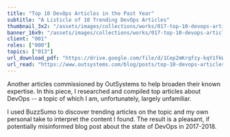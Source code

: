 ```yaml
---
title: "Top 10 DevOps Articles in the Past Year"
subtitle: "A Listicle of 10 Trending DevOps Articles"
thumbnail_3x2: "/assets/images/collections/works/017-top-10-devops-articles-in-the-past-year/3x2.png"
banner_16x9: "/assets/images/collections/works/017-top-10-devops-articles-in-the-past-year/16x9.png"
client: "001"
roles: ["000"]
topics: ["013"]
url_download_pdf: "https://drive.google.com/file/d/1Cep2mKrqfzy-kqY1fkWMtxpiXWsrvRBd/view?usp=sharing"
url_read: "https://www.outsystems.com/blog/posts/top-10-devops-articles-past-year/"
---
```

Another articles commissioned by OutSystems to help broaden their known expertise. In this piece, I researched and compiled top articles about DevOps -- a topic of which I am, unfortunately, largely unfamiliar.

I used BuzzSumo to discover trending articles on the topic and my own personal take to interpret the content I found. The result is a pleasant, if potentially misinformed blog post about the state of DevOps in 2017-2018.

